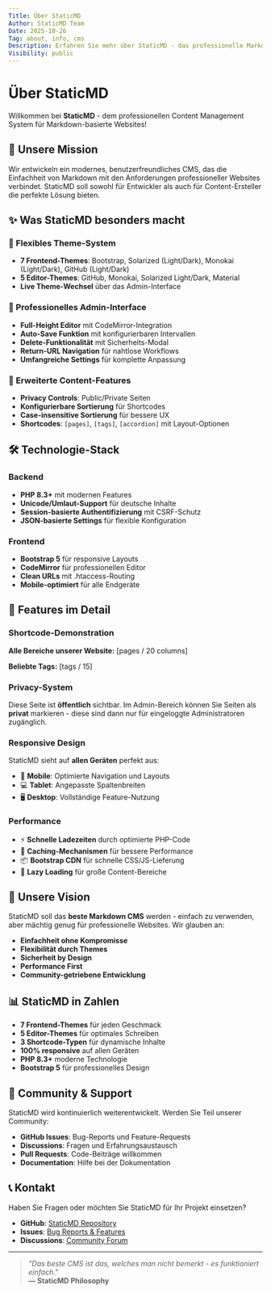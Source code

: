```yaml
---
Title: Über StaticMD
Author: StaticMD Team
Date: 2025-10-26
Tag: about, info, cms
Description: Erfahren Sie mehr über StaticMD - das professionelle Markdown CMS
Visibility: public
---
```


# Über StaticMD

Willkommen bei **StaticMD** - dem professionellen Content Management System für Markdown-basierte Websites!

## 🚀 Unsere Mission

Wir entwickeln ein modernes, benutzerfreundliches CMS, das die Einfachheit von Markdown mit den Anforderungen professioneller Websites verbindet. StaticMD soll sowohl für Entwickler als auch für Content-Ersteller die perfekte Lösung bieten.

## ✨ Was StaticMD besonders macht

### 🎨 Flexibles Theme-System
- **7 Frontend-Themes**: Bootstrap, Solarized (Light/Dark), Monokai (Light/Dark), GitHub (Light/Dark)
- **5 Editor-Themes**: GitHub, Monokai, Solarized Light/Dark, Material
- **Live Theme-Wechsel** über das Admin-Interface

### 🔧 Professionelles Admin-Interface
- **Full-Height Editor** mit CodeMirror-Integration
- **Auto-Save Funktion** mit konfigurierbaren Intervallen
- **Delete-Funktionalität** mit Sicherheits-Modal
- **Return-URL Navigation** für nahtlose Workflows
- **Umfangreiche Settings** für komplette Anpassung

### 📝 Erweiterte Content-Features
- **Privacy Controls**: Public/Private Seiten
- **Konfigurierbare Sortierung** für Shortcodes
- **Case-insensitive Sortierung** für bessere UX
- **Shortcodes**: `[pages]`, `[tags]`, `[accordion]` mit Layout-Optionen

## 🛠️ Technologie-Stack

### Backend
- **PHP 8.3+** mit modernen Features
- **Unicode/Umlaut-Support** für deutsche Inhalte
- **Session-basierte Authentifizierung** mit CSRF-Schutz
- **JSON-basierte Settings** für flexible Konfiguration

### Frontend
- **Bootstrap 5** für responsive Layouts
- **CodeMirror** für professionellen Editor
- **Clean URLs** mit .htaccess-Routing
- **Mobile-optimiert** für alle Endgeräte

## 🎯 Features im Detail

### Shortcode-Demonstration

**Alle Bereiche unserer Website:**
[pages / 20 columns]

**Beliebte Tags:**
[tags / 15]

### Privacy-System
Diese Seite ist **öffentlich** sichtbar. Im Admin-Bereich können Sie Seiten als **privat** markieren - diese sind dann nur für eingeloggte Administratoren zugänglich.

### Responsive Design
StaticMD sieht auf **allen Geräten** perfekt aus:
- 📱 **Mobile**: Optimierte Navigation und Layouts
- 💻 **Tablet**: Angepasste Spaltenbreiten
- 🖥️ **Desktop**: Vollständige Feature-Nutzung

### Performance
- ⚡ **Schnelle Ladezeiten** durch optimierte PHP-Code
- 🔄 **Caching-Mechanismen** für bessere Performance
- 📦 **Bootstrap CDN** für schnelle CSS/JS-Lieferung
- 🎯 **Lazy Loading** für große Content-Bereiche

## 🌟 Unsere Vision

StaticMD soll das **beste Markdown CMS** werden - einfach zu verwenden, aber mächtig genug für professionelle Websites. Wir glauben an:

- **Einfachheit ohne Kompromisse**
- **Flexibilität durch Themes**
- **Sicherheit by Design**
- **Performance First**
- **Community-getriebene Entwicklung**

## 📊 StaticMD in Zahlen

- **7 Frontend-Themes** für jeden Geschmack
- **5 Editor-Themes** für optimales Schreiben
- **3 Shortcode-Typen** für dynamische Inhalte
- **100% responsive** auf allen Geräten
- **PHP 8.3+** moderne Technologie
- **Bootstrap 5** für professionelles Design

## 🤝 Community & Support

StaticMD wird kontinuierlich weiterentwickelt. Werden Sie Teil unserer Community:

- **GitHub Issues**: Bug-Reports und Feature-Requests
- **Discussions**: Fragen und Erfahrungsaustausch
- **Pull Requests**: Code-Beiträge willkommen
- **Documentation**: Hilfe bei der Dokumentation

## 📞 Kontakt

Haben Sie Fragen oder möchten Sie StaticMD für Ihr Projekt einsetzen?

- **GitHub**: [StaticMD Repository](https://github.com/staticmd/staticmd)
- **Issues**: [Bug Reports & Features](https://github.com/staticmd/staticmd/issues)
- **Discussions**: [Community Forum](https://github.com/staticmd/staticmd/discussions)

---

> *"Das beste CMS ist das, welches man nicht bemerkt - es funktioniert einfach."*  
> **— StaticMD Philosophy**